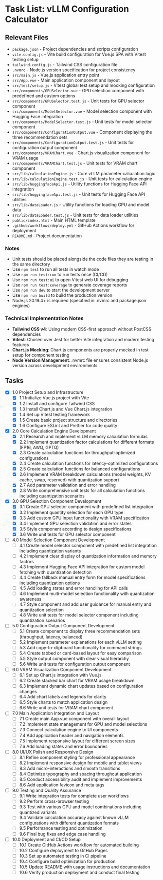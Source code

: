 # Task List: vLLM Configuration Calculator

## Relevant Files

- `package.json` - Project dependencies and scripts configuration
- `vite.config.js` - Vite build configuration for Vue.js SPA with Vitest testing setup
- `tailwind.config.js` - Tailwind CSS configuration file
- `.nvmrc` - Node.js version specification for project consistency
- `src/main.js` - Vue.js application entry point
- `src/App.vue` - Main application component and layout
- `src/test/setup.js` - Vitest global test setup and mocking configuration
- `src/components/GPUSelector.vue` - GPU selection component with predefined and custom options
- `src/components/GPUSelector.test.js` - Unit tests for GPU selector component
- `src/components/ModelSelector.vue` - Model selection component with Hugging Face integration
- `src/components/ModelSelector.test.js` - Unit tests for model selector component
- `src/components/ConfigurationOutput.vue` - Component displaying the three recommendation sets
- `src/components/ConfigurationOutput.test.js` - Unit tests for configuration output component
- `src/components/VRAMChart.vue` - Chart.js visualization component for VRAM usage
- `src/components/VRAMChart.test.js` - Unit tests for VRAM chart component
- `src/lib/calculationEngine.js` - Core vLLM parameter calculation logic
- `src/lib/calculationEngine.test.js` - Unit tests for calculation engine
- `src/lib/huggingfaceApi.js` - Utility functions for Hugging Face API integration
- `src/lib/huggingfaceApi.test.js` - Unit tests for Hugging Face API utilities
- `src/lib/dataLoader.js` - Utility functions for loading GPU and model data
- `src/lib/dataLoader.test.js` - Unit tests for data loader utilities
- `public/index.html` - Main HTML template
- `.github/workflows/deploy.yml` - GitHub Actions workflow for deployment
- `README.md` - Project documentation

### Notes

- Unit tests should be placed alongside the code files they are testing in the same directory
- Use `npm test` to run all tests in watch mode
- Use `npm run test:run` to run tests once (CI/CD)
- Use `npm run test:ui` to open Vitest web UI for debugging
- Use `npm run test:coverage` to generate coverage reports
- Use `npm run dev` to start the development server
- Use `npm run build` to build the production version
- Node.js 20.19.4+ is required (specified in .nvmrc and package.json engines)

### Technical Implementation Notes

- **Tailwind CSS v4**: Using modern CSS-first approach without PostCSS dependencies
- **Vitest**: Chosen over Jest for better Vite integration and modern testing features
- **Chart.js Mocking**: Chart.js components are properly mocked in test setup for component testing
- **Node Version Management**: .nvmrc file ensures consistent Node.js version across development environments

## Tasks

- [x] 1.0 Project Setup and Infrastructure
  - [x] 1.1 Initialize Vue.js project with Vite
  - [x] 1.2 Install and configure Tailwind CSS
  - [x] 1.3 Install Chart.js and Vue Chart.js integration
  - [x] 1.4 Set up Vitest testing framework
  - [x] 1.5 Create basic project structure and directories
  - [x] 1.6 Configure ESLint and Prettier for code quality
- [x] 2.0 Core Calculation Engine Development
  - [x] 2.1 Research and implement vLLM memory calculation formulas
  - [x] 2.2 Implement quantization factor calculations for different formats (FP16, AWQ, GPTQ)
  - [x] 2.3 Create calculation functions for throughput-optimized configurations
  - [x] 2.4 Create calculation functions for latency-optimized configurations
  - [x] 2.5 Create calculation functions for balanced configurations
  - [x] 2.6 Implement VRAM breakdown calculations (model weights, KV cache, swap, reserved) with quantization support
  - [x] 2.7 Add parameter validation and error handling
  - [x] 2.8 Write comprehensive unit tests for all calculation functions including quantization scenarios
- [x] 3.0 GPU Selection Component Development
  - [x] 3.1 Create GPU selector component with predefined list integration
  - [x] 3.2 Implement quantity selection for each GPU type
  - [x] 3.3 Add custom GPU input functionality with VRAM specification
  - [x] 3.4 Implement GPU selection validation and error states
  - [x] 3.5 Style component according to design specifications
  - [x] 3.6 Write unit tests for GPU selector component
- [ ] 4.0 Model Selection Component Development
  - [ ] 4.1 Create model selector component with predefined list integration including quantization variants
  - [ ] 4.2 Implement clear display of quantization information and memory factors
  - [ ] 4.3 Implement Hugging Face API integration for custom model fetching with quantization detection
  - [ ] 4.4 Create fallback manual entry form for model specifications including quantization options
  - [ ] 4.5 Add loading states and error handling for API calls
  - [ ] 4.6 Implement multi-model selection functionality with quantization awareness
  - [ ] 4.7 Style component and add user guidance for manual entry and quantization selection
  - [ ] 4.8 Write unit tests for model selector component including quantization scenarios
- [ ] 5.0 Configuration Output Component Development
  - [ ] 5.1 Create component to display three recommendation sets (throughput, latency, balanced)
  - [ ] 5.2 Implement parameter explanations for each vLLM setting
  - [ ] 5.3 Add copy-to-clipboard functionality for command strings
  - [ ] 5.4 Create tabbed or card-based layout for easy comparison
  - [ ] 5.5 Style output component with clear visual hierarchy
  - [ ] 5.6 Write unit tests for configuration output component
- [ ] 6.0 VRAM Visualization Component Development
  - [ ] 6.1 Set up Chart.js integration with Vue.js
  - [ ] 6.2 Create stacked bar chart for VRAM usage breakdown
  - [ ] 6.3 Implement dynamic chart updates based on configuration changes
  - [ ] 6.4 Add chart labels and legends for clarity
  - [ ] 6.5 Style charts to match application design
  - [ ] 6.6 Write unit tests for VRAM chart component
- [ ] 7.0 Main Application Integration and Layout
  - [ ] 7.1 Create main App.vue component with overall layout
  - [ ] 7.2 Implement state management for GPU and model selections
  - [ ] 7.3 Connect calculation engine to UI components
  - [ ] 7.4 Add application header and navigation elements
  - [ ] 7.5 Implement responsive layout for different screen sizes
  - [ ] 7.6 Add loading states and error boundaries
- [ ] 8.0 UI/UX Polish and Responsive Design
  - [ ] 8.1 Refine component styling for professional appearance
  - [ ] 8.2 Implement responsive design for mobile and tablet views
  - [ ] 8.3 Add micro-interactions and smooth transitions
  - [ ] 8.4 Optimize typography and spacing throughout application
  - [ ] 8.5 Conduct accessibility audit and implement improvements
  - [ ] 8.6 Add application favicon and meta tags
- [ ] 9.0 Testing and Quality Assurance
  - [ ] 9.1 Write integration tests for complete user workflows
  - [ ] 9.2 Perform cross-browser testing
  - [ ] 9.3 Test with various GPU and model combinations including quantized variants
  - [ ] 9.4 Validate calculation accuracy against known vLLM configurations with different quantization formats
  - [ ] 9.5 Performance testing and optimization
  - [ ] 9.6 Final bug fixes and edge case handling
- [ ] 10.0 Deployment and CI/CD Setup
  - [ ] 10.1 Create GitHub Actions workflow for automated building
  - [ ] 10.2 Configure deployment to GitHub Pages
  - [ ] 10.3 Set up automated testing in CI pipeline
  - [ ] 10.4 Configure build optimization for production
  - [ ] 10.5 Update README with usage instructions and documentation
  - [ ] 10.6 Verify production deployment and conduct final testing
